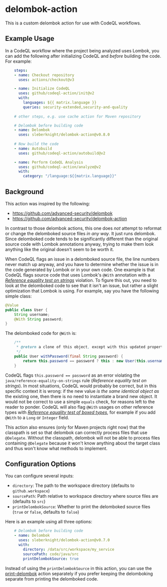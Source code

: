 # delombok-action
This is a custom delombok action for use with CodeQL workflows.

## Example Usage

In a CodeQL workflow where the project being analyzed uses Lombok, you can add the following after initializing CodeQL and _before_ building the code. For example:

```yaml
    steps:
    - name: Checkout repository
      uses: actions/checkout@v3

    - name: Initialize CodeQL
      uses: github/codeql-action/init@v2
      with:
        languages: ${{ matrix.language }}
        queries: security-extended,security-and-quality
    
    # other steps, e.g. use cache action for Maven repository   

    # Delombok before building code
    - name: Delombok
      uses: sleberknight/delombok-action@v0.8.0
      
    # Now build the code
    - name: Autobuild
      uses: github/codeql-action/autobuild@v2

    - name: Perform CodeQL Analysis
      uses: github/codeql-action/analyze@v2
      with:
        category: "/language:${{matrix.language}}"
```

## Background

This action was inspired by the following:

* https://github.com/advanced-security/delombok
* https://github.com/advanced-security/delombok-action

In contrast to those delombok actions, this one does _not_ attempt to reformat or change the delomboked source files _in any way_. It just runs delombok. Since delomboked code tends to be significantly different than the original source code with Lombok annotations anyway, trying to make them look anything like the original doesn't seem to be worth it.

When CodeQL flags an issue in a delomboked source file, the line numbers never match up anyway, and you have to determine whether the issue is in the code generated by Lombok or in your own code. One example is that CodeQL flags source code that uses Lombok's `@With` annotation with a [_Reference equality test on strings_](https://codeql.github.com/codeql-query-help/java/java-reference-equality-on-strings/)  violation. To figure this out, you need to look at the delomboked code to see that it isn't an issue, but rather a slight optimization that Lombok is using. For example, say you have the following simple class:

```java
@Value
public class User {
    String username;
    @With String password;
}
```

The delomboked code for `@With` is:

```java
    /**
     * @return a clone of this object, except with this updated property (returns {@code this} if an identical value is passed).
     */
    public User withPassword(final String password) {
        return this.password == password ? this : new User(this.username, password);
    }
 ```
 
 CodeQL flags `this.password == password` as an error violating the `java/reference-equality-on-strings` rule (_Reference equality test on strings_). In most situations, CodeQL would probably be correct, but in this specific context it is wrong: if the new value _is the same identical object as_ the existing one, then there is no need to instantiate a brand new object. It would not be correct to use a simple `equals` check, for reasons left to the reader to ponder. CodeQL will also flag `@With` usages on other reference types with [_Reference equality test of boxed types_](https://codeql.github.com/codeql-query-help/java/java-reference-equality-of-boxed-types/), for example if you add `@With` to a `Long` or `Integer` field.

This action also ensures (only for Maven projects right now) that the classpath is set so that delombok can correctly process files that use `@Delegate`. Without the classpath, delombok will not be able to process files containing `@Delegate` because it won't know anything about the target class and thus won't know what methods to implement.

## Configuration Options

You can configure several inputs:

* `directory`: The path to the workspace directory (defaults to `github.workspace`)
* `sourcePath`: Path relative to workspace directory where source files are (defaults to `src`)
* `printDelombokSource`: Whether to print the delomboked source files (`true` or `false`, defaults to `false`)

Here is an example using all three options:

```yaml
    # Delombok before building code
    - name: Delombok
      uses: sleberknight/delombok-action@v0.7.0
      with:
        directory: /data/src/workspace/my_service
        sourcePath: code/java/src
        printDelombokSource: true
```

Instead of using the `printDelombokSource` in this action, you can use the [print-delombok](https://github.com/sleberknight/print-delombok) action separately if you prefer keeping the delomboking separate from printing the delomboked code.
